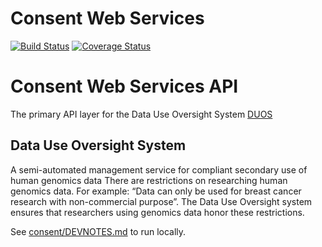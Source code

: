 Consent Web Services
====================

[![Build Status](https://circleci.com/gh/DataBiosphere/consent.svg?style=svg)](https://circleci.com/gh/DataBiosphere/consent)
[![Coverage Status](https://coveralls.io/repos/github/DataBiosphere/consent/badge.svg?branch=develop)](https://coveralls.io/github/DataBiosphere/consent?branch=develop)

# Consent Web Services API

The primary API layer for the Data Use Oversight System [DUOS](https://github.com/databiosphere/duos-ui)

## Data Use Oversight System

A semi-automated management service for compliant secondary use of human genomics data
There are restrictions on researching human genomics data. For example: “Data can only be used for breast cancer
research with non-commercial purpose”.
The Data Use Oversight system ensures that researchers using genomics data honor these restrictions.

See [consent/DEVNOTES.md](DEVNOTES.md) to run locally.
